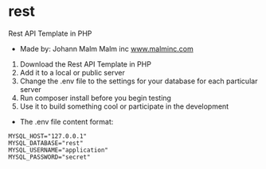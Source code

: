 # rest
Rest API Template in PHP

* Made by:
Johann Malm
Malm inc
www.malminc.com

1. Download the Rest API Template in PHP
2. Add it to a local or public server
3. Change the .env file to the settings for your database for each particular server
4. Run composer install before you begin testing
5. Use it to build something cool or participate in the development

* The .env file content format:
```
MYSQL_HOST="127.0.0.1"
MYSQL_DATABASE="rest"
MYSQL_USERNAME="application"
MYSQL_PASSWORD="secret"
```
